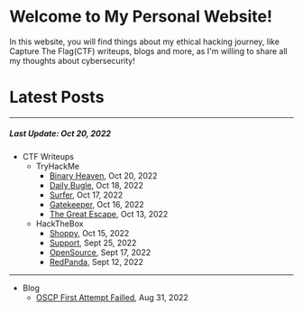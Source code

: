# Welcome to My Personal Website!

In this website, you will find things about my ethical hacking journey, like Capture The Flag(CTF) writeups, blogs and more, as I'm willing to share all my thoughts about cybersecurity!

# Latest Posts

* * *
##### Last Update: Oct 20, 2022

- CTF Writeups
	- TryHackMe
		- [Binary Heaven](https://siunam321.github.io/ctf/tryhackme/Binary-Heaven), Oct 20, 2022
		- [Daily Bugle](https://siunam321.github.io/ctf/tryhackme/Daily-Bugle), Oct 18, 2022
		- [Surfer](https://siunam321.github.io/ctf/tryhackme/Surfer), Oct 17, 2022
		- [Gatekeeper](https://siunam321.github.io/ctf/tryhackme/Gatekeeper), Oct 16, 2022
		- [The Great Escape](https://siunam321.github.io/ctf/tryhackme/The-Great-Escape), Oct 13, 2022
	- HackTheBox
		- [Shoppy](https://siunam321.github.io/ctf/hackthebox/Shoppy/), Oct 15, 2022
		- [Support](https://siunam321.github.io/ctf/hackthebox/Support/), Sept 25, 2022
		- [OpenSource](https://siunam321.github.io/ctf/hackthebox/OpenSource/), Sept 17, 2022
		- [RedPanda](https://siunam321.github.io/ctf/hackthebox/RedPanda/), Sept 12, 2022

* * *
- Blog
	- [OSCP First Attempt Failled](https://siunam321.github.io/blog/2022-08-31-OSCP-First-Attempt-Failled), Aug 31, 2022

